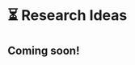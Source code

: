 ⏳ Research Ideas
===

Coming soon!
--- 

<!--

Q-Learning in enormous action spaces via amortized approximate maximization
---

https://arxiv.org/abs/2001.08116 (from Florian)

Action space could be forward/left/right/pause x nb agents

Deep Q-learning from Demonstrations (DQfd)
---

https://arxiv.org/pdf/1704.03732.pdf (from Nilabha)

- The idea is sort of imitation learning (Refer section Related Work) but is able to provide better results than the expert or demonstration experience unlike DAGGER etc..

- The existing DDQN implementation that we have in Baselines could be extended with help from some online implementations already available for this paper Deep Q-learning from Demonstrations.

- As this implementation shows https://github.com/go2sea/DQfD - the expert demonstrations (or OR solutions in our case) can help jump start the training process

Comparison of path planning methods for a multi-robot team
---

https://core.ac.uk/download/pdf/84833259.pdf (from Jeremy)

> This master thesis discusses the topic of
  multi-agent pathplanning. For this reason several algorithms were picked and
  described in the first part of this thesis.
  All algorithms were implemented in C++
  and from experience from working with
  these algorithms several modifications and
  improvements were proposed and implemented. The second part of the thesis
  elaborates on the results of experiments
  performed on the basic versions of the algorithms as well as the improvements and
  discusses their effect. This part discusses
  the potential applications the algorithms
  as well. All algorithms were tested on the
  map of robotic warehouse as well as grid
  maps from pc games.

Comparison of path planning methods for a multi-robot team Bc. Jakub Hvězda (Masters Thesis, 2017). Very similar to flatland environment, apart from the junction constraints, same speed, no failures...? (AFAICT). The algorithm assumes that the resource graph is constructed such that resources are of two types: intersection resources with capacity 1 and lane resources with capacity 1 or greater. Another assumption is also that if multiple agents are present on the same resource then they are all traveling in the same direction and their order does not change, meaning they cannot overtake each other. The idea is that the lanes are not wide enough for two agents to drive in parallel but long enough so that agents can drive behind each other.


Neural Combinatorial Optimization with Reinforcement Learning
---

https://arxiv.org/abs/1611.09940 (from Jeremy)

> This paper presents a framework to tackle combinatorial optimization problems using neural networks and reinforcement learning. We focus on the traveling salesman problem (TSP) and train a recurrent network that, given a set of city coordinates, predicts a distribution over different city permutations. Using negative tour length as the reward signal, we optimize the parameters of the recurrent network using a policy gradient method. We compare learning the network parameters on a set of training graphs against learning them on individual test graphs. Despite the computational expense, without much engineering and heuristic designing, Neural Combinatorial Optimization achieves close to optimal results on 2D Euclidean graphs with up to 100 nodes. Applied to the KnapSack, another NP-hard problem, the same method obtains optimal solutions for instances with up to 200 items.

Couple of implementations (2-3 years old):
- https://github.com/MichelDeudon/neural-combinatorial-optimization-rl-tensorflow  (I just ran training; but I think it needs an old version of Google OR Tools for testing, or a bit of updating itself)
- https://github.com/pemami4911/neural-combinatorial-rl-pytorch  Not tried this yet. (Florian: this guy generally does good work)
- https://github.com/MichelDeudon/neural-combinatorial-optimization-rl-tensorflow


Attention, Learn to Solve Routing Problems!
---
https://arxiv.org/pdf/1803.08475v3.pdf (from Nilabha)

> The recently presented idea to learn heuristics for combinatorial optimization
  problems is promising as it can save costly development. However, to push this
  idea towards practical implementation, we need better models and better ways
  of training. We contribute in both directions: we propose a model based on attention layers with benefits over the Pointer Network and we show how to train
  this model using REINFORCE with a simple baseline based on a deterministic
  greedy rollout, which we find is more efficient than using a value function. We
  significantly improve over recent learned heuristics for the Travelling Salesman
  Problem (TSP), getting close to optimal results for problems up to 100 nodes.
  With the same hyperparameters, we learn strong heuristics for two variants of the
  Vehicle Routing Problem (VRP), the Orienteering Problem (OP) and (a stochastic variant of) the Prize Collecting TSP (PCTSP), outperforming a wide range of
  baselines and getting results close to highly optimized and specialized algorithms.


Conflict-free route planning in dynamic environments
---
https://www.researchgate.net/publication/221063712_Conflict-free_route_planning_in_dynamic_environments (form Jeremy)

> Motion  planning  for  multiple  robots  is  tractable in  case  we  can  assume  a  roadmap  on  which  all  the  robotstravel, which is often the case in many automated guided vehicledomains,  such  as  factory  floors  or  container  terminals.  Wepresent  anO(nvlog(nv) +n2v)(nthe  number  of  nodes,vthe  number  of  vehicles)  route  planning  algorithm  for  a  singlerobot,  which  can  find  the  minimum-time  route  given  a  set  ofexisting  route  plans  that  it  may  not  interfere  with.In  addition,  we  present  an  algorithm  that  can  propagatedelay  through  the  plans  of  the  robots  in  case  one  or  morerobots are delayed. This delay-propagation algorithm allows usto implement a Pareto-optimal plan repair scheme, in which onerobot can improve its route plan without adversely affecting theother robots. We compare this approach to several plan repairschemes  from  the  literature,  which  are  based  on  the  idea  ofgiving  a  higher  priority  to  non-delayed  agents


Chip Placement with Deep Reinforcement Learning
---
https://arxiv.org/pdf/2004.10746.pdf (from Florian)

Used by Instadeep active in same domain!

> In this work, we present a learning-based approach to chip placement, one of the most complex and time-consuming stages of the chip design process. Unlike prior methods, our approach
  has the ability to learn from past experience and
  improve over time. In particular, as we train
  over a greater number of chip blocks, our method
  becomes better at rapidly generating optimized
  placements for previously unseen chip blocks.
  To achieve these results, we pose placement as a
  Reinforcement Learning (RL) problem and train
  an agent to place the nodes of a chip netlist onto
  a chip canvas. To enable our RL policy to generalize to unseen blocks, we ground representation learning in the supervised task of predicting
  placement quality. By designing a neural architecture that can accurately predict reward across
  a wide variety of netlists and their placements,
  we are able to generate rich feature embeddings
  of the input netlists. We then use this architecture as the encoder of our policy and value networks to enable transfer learning. Our objective is to minimize PPA (power, performance,
  and area), and we show that, in under 6 hours,
  our method can generate placements that are superhuman or comparable on modern accelerator
  netlists, whereas existing baselines require human experts in the loop and take several weeks.
  
Baselines and Observation Ideas for Flatland
---

Summary document used for the proposal baselines

https://docs.google.com/document/d/1Lwc-0CuAULrBATNjHr91Gh_SGben6bLD90IiJjhjqsE/edit

-->